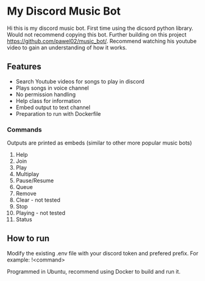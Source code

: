 # My Discord Music Bot

Hi this is my discord music bot. First time using the dicsord python library. Would not recommend copying this bot. Further building on this project https://github.com/pawel02/music_bot/. Recommend watching his youtube video to gain an understanding of how it works.

## Features
* Search Youtube videos for songs to play in discord
* Plays songs in voice channel
* No permission handling
* Help class for information
* Embed output to text channel
* Preparation to run with Dockerfile

### Commands
Outputs are printed as embeds (similar to other more popular music bots)

1. Help
2. Join
3. Play
4. Multiplay
5. Pause/Resume
6. Queue
7. Remove 
8. Clear - not tested
9. Stop
10. Playing - not tested
11. Status

## How to run
Modify the existing .env file with your discord token and prefered prefix. For example: !\<command\>

Programmed in Ubuntu, recommend using Docker to build and run it. 
